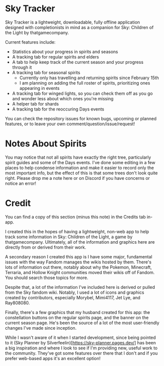 # Sky Tracker

Sky Tracker is a lightweight, downloadable, fully offline application designed with completionists in mind as a companion for Sky: Children of the Light by thatgamecompany.

Current features include:
 - Statistics about your progress in spirits and seasons
 - A tracking tab for regular spirits and elders
 - A tab to help keep track of the current season and your progress through it
 - A tracking tab for seasonal spirits
   - Currently only has travelling and returning spirits since February 15th
   - I am planning on adding the full roster of spirits, prioritizing ones appearing in events
 - A tracking tab for winged lights, so you can check them off as you go and wonder less about which ones you're missing
 - A helper tab for shards
 - A tracking tab for the reoccuring Days events

You can check the repository issues for known bugs, upcoming or planned features, or to leave your own comment/question/issue/request!

# Notes About Spirits

You may notice that not all spirits have exactly the right tree, particularly spirit guides and some of the Days events. I've done some editing in a few places to help condense information and make it easier to record only the most important info, but the effect of this is that some trees don't look quite right. Please drop me a note here or on Discord if you have concerns or notice an error!

# Credit

You can find a copy of this section (minus this note) in the Credits tab in-app.

I created this in the hopes of having a lightweight, non-web app to help track some information in Sky: Children of the Light, a game by thatgamecompany. Ultimately, all of the information and graphics here are directly from or derived from their work.

A secondary reason I created this app is I have some major, fundamental issues with the way Fandom manages the wikis hosted by them. There's lots of information out there, notably about why the Pokemon, Minecraft, Terraria, and Hollow Knight communities moved their wikis off of Fandom. You should search those topics for more.

Despite that, a lot of the information I've included here is derived or pulled from the Sky fandom wiki. Notably, I used a lot of icons and graphics created by contributors, especially Morybel, Mimi4117, Jet Lye, and Ray808080.

Finally, there's a few graphics that my husband created for this app: the constellation buttons on the regular spirits page, and the banner on the current season page. He's been the source of a lot of the most user-friendly changes I've made since inception.

While I wasn't aware of it when I started development, since being pointed to it (Sky Planner by Silverfeelin)[https://sky-planner.pages.dev/] has been a big inspiration and where I look to see if I'm providing new, useful work to the community. They've got some features over there that I don't and if you prefer web-based apps it's an excellent option!
